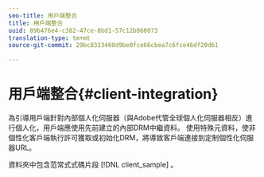 ```yaml
---
seo-title: 用戶端整合
title: 用戶端整合
uuid: 89b476e4-c382-47ce-8bd1-57c12b060073
translation-type: tm+mt
source-git-commit: 29bc8323460d9be0fce66cbea7c6fce46df20d61

---
```



# 用戶端整合{#client-integration}

為引導用戶端針對內部個人化伺服器（與Adobe代管全球個人化伺服器相反）進行個人化，用戶端應使用先前建立的內部DRM中繼資料。 使用特殊元資料，使非個性化客戶端執行許可獲取或初始化DRM，將導致客戶端連接到定制個性化伺服器URL。

資料夾中包含范常式式碼片段 [!DNL client_sample] 。
